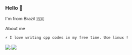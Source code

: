 

<!--
**xiximitho/xiximitho** is a ✨ _special_ ✨ repository because its `README.md` (this file) appears on your GitHub profile.

Here are some ideas to get you started:

- 🔭 I’m currently working on ...
- 🌱 I’m currently learning ...
- 👯 I’m looking to collaborate on ...
- 🤔 I’m looking for help with ...
- 💬 Ask me about ...
- 📫 How to reach me: ...
- 😄 Pronouns: ...
- ⚡ Fun fact: ...
-->
### Hello 👋
I'm from Brazil 🇧🇷

About me

    ⚡ I love writing cpp codes in my free time. Use linux !

<a href="">
  <img align="center" src="https://github-readme-stats.vercel.app/api?username=xiximitho&show_icons=true&theme=dark" />
</a>
<a href="">
  <img align="center" src="https://github-readme-stats.vercel.app/api/top-langs/?username=xiximitho&theme=dark&layout=compact" />
</a>

<!--elipe Mattes's wakatime stats](https://github-readme-stats.vercel.app/api/wakatime?username=xiximitho)]
